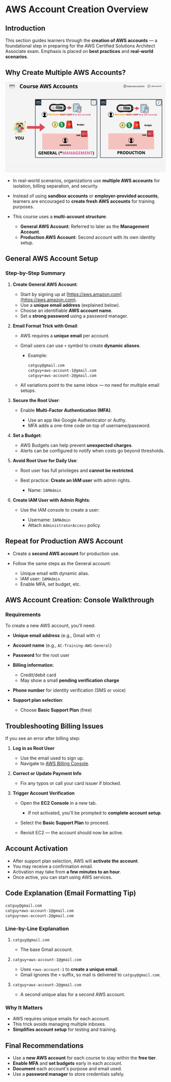 # AWS Account Creation Overview

## Introduction

This section guides learners through the **creation of AWS accounts** — a foundational step in preparing for the AWS Certified Solutions Architect Associate exam. Emphasis is placed on **best practices** and **real-world scenarios**.

## Why Create Multiple AWS Accounts?

![alt text](./Images/image-1.png)

- In real-world scenarios, organizations use **multiple AWS accounts** for isolation, billing separation, and security.
- Instead of using **sandbox accounts** or **employer-provided accounts**, learners are encouraged to **create fresh AWS accounts** for training purposes.
- This course uses a **multi-account structure**:

  - **General AWS Account**: Referred to later as the **Management Account**.
  - **Production AWS Account**: Second account with its own identity setup.

## General AWS Account Setup

### Step-by-Step Summary

1. **Create General AWS Account**:

   - Start by signing up at [https://aws.amazon.com](https://aws.amazon.com).
   - Use a **unique email address** (explained below).
   - Choose an identifiable **AWS account name**.
   - Set a **strong password** using a password manager.

2. **Email Format Trick with Gmail**:

   - AWS requires a **unique email** per account.
   - Gmail users can use `+` symbol to create **dynamic aliases**.

     - Example:

       ```
       catguy@gmail.com
       catguy+aws-account-1@gmail.com
       catguy+aws-account-2@gmail.com
       ```

   - All variations point to the same inbox — no need for multiple email setups.

3. **Secure the Root User**:

   - Enable **Multi-Factor Authentication (MFA)**.

     - Use an app like Google Authenticator or Authy.
     - MFA adds a one-time code on top of username/password.

4. **Set a Budget**:

   - AWS Budgets can help prevent **unexpected charges**.
   - Alerts can be configured to notify when costs go beyond thresholds.

5. **Avoid Root User for Daily Use**:

   - Root user has full privileges and **cannot be restricted**.
   - Best practice: **Create an IAM user** with admin rights.

     - Name: `IAMAdmin`

6. **Create IAM User with Admin Rights**:

   - Use the IAM console to create a user:

     - Username: `IAMAdmin`
     - Attach `AdministratorAccess` policy.

## Repeat for Production AWS Account

- Create a **second AWS account** for production use.
- Follow the same steps as the General account:

  - Unique email with dynamic alias.
  - IAM user: `IAMAdmin`
  - Enable MFA, set budget, etc.

## AWS Account Creation: Console Walkthrough

### Requirements

To create a new AWS account, you'll need:

- **Unique email address** (e.g., Gmail with `+`)
- **Account name** (e.g., `AC-Training-AWS-General`)
- **Password** for the root user
- **Billing information**:

  - Credit/debit card
  - May show a small **pending verification charge**

- **Phone number** for identity verification (SMS or voice)
- **Support plan selection**:

  - Choose **Basic Support Plan** (free)

## Troubleshooting Billing Issues

If you see an error after billing step:

1. **Log in as Root User**

   - Use the email used to sign up.
   - Navigate to [AWS Billing Console](https://console.aws.amazon.com/billing/home).

2. **Correct or Update Payment Info**

   - Fix any typos or call your card issuer if blocked.

3. **Trigger Account Verification**

   - Open the **EC2 Console** in a new tab.

     - If not activated, you'll be prompted to **complete account setup**.

   - Select the **Basic Support Plan** to proceed.
   - Revisit EC2 — the account should now be active.

## Account Activation

- After support plan selection, AWS will **activate the account**.
- You may receive a confirmation email.
- Activation may take from **a few minutes to an hour**.
- Once active, you can start using AWS services.

## Code Explanation (Email Formatting Tip)

```plaintext
catguy@gmail.com
catguy+aws-account-1@gmail.com
catguy+aws-account-2@gmail.com
```

### Line-by-Line Explanation

1. `catguy@gmail.com`

   - The base Gmail account.

2. `catguy+aws-account-1@gmail.com`

   - Uses `+aws-account-1` to **create a unique email**.
   - Gmail ignores the `+` suffix, so mail is delivered to `catguy@gmail.com`.

3. `catguy+aws-account-2@gmail.com`

   - A second unique alias for a second AWS account.

### Why It Matters

- AWS requires unique emails for each account.
- This trick avoids managing multiple inboxes.
- **Simplifies account setup** for testing and training.

## Final Recommendations

- Use a **new AWS account** for each course to stay within the **free tier**.
- **Enable MFA** and **set budgets** early in each account.
- **Document** each account's purpose and email used.
- Use a **password manager** to store credentials safely.

